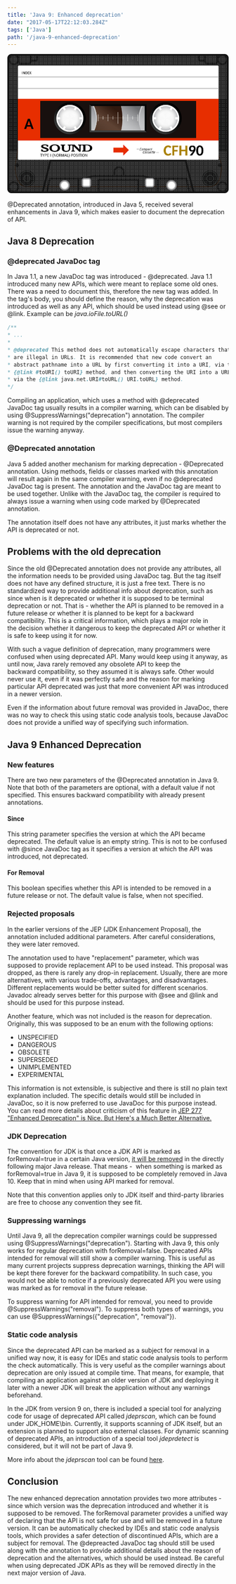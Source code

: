 ```yaml
---
title: 'Java 9: Enhanced deprecation'
date: "2017-05-17T22:12:03.284Z"
tags: ['Java']
path: '/java-9-enhanced-deprecation'
---
```


![Deprecated](./deprecated.jpg)
 
 @Deprecated annotation, introduced in Java 5, received several enhancements in Java 9, which makes easier to document the deprecation of API.

Java 8 Deprecation
------------------

### @deprecated JavaDoc tag

In Java 1.1, a new JavaDoc tag was introduced - @deprecated. Java 1.1 introduced many new APIs, which were meant to replace some old ones. There was a need to document this, therefore the new tag was added. In the tag\'s body, you should define the reason, why the deprecation was introduced as well as any API, which should be used instead using @see or @link. Example can be _java.ioFile.toURL()_

```java
/**
* ...
*
* @deprecated This method does not automatically escape characters that
* are illegal in URLs. It is recommended that new code convert an
* abstract pathname into a URL by first converting it into a URI, via the
* {@link #toURI() toURI} method, and then converting the URI into a URL
* via the {@link java.net.URI#toURL() URI.toURL} method.
*/
```

Compiling an application, which uses a method with @deprecated JavaDoc tag usually results in a compiler warning, which can be disabled by using @SuppressWarnings(\"deprecation\") annotation. The compiler warning is not required by the compiler specifications, but most compilers issue the warning anyway.

### @Deprecated annotation

Java 5 added another mechanism for marking deprecation - @Deprecated annotation. Using methods, fields or classes marked with this annotation will result again in the same compiler warning, even if no @deprecated JavaDoc tag is present. The annotation and the JavaDoc tag are meant to be used together. Unlike with the JavaDoc tag, the compiler is required to always issue a warning when using code marked by @Deprecated annotation.

The annotation itself does not have any attributes, it just marks whether the API is deprecated or not.

Problems with the old deprecation
---------------------------------

Since the old @Deprecated annotation does not provide any attributes, all the information needs to be provided using JavaDoc tag. But the tag itself does not have any defined structure, it is just a free text. There is no standardized way to provide additional info about deprecation, such as since when is it deprecated or whether it is supposed to be terminal deprecation or not. That is - whether the API is planned to be removed in a future release or whether it is planned to be kept for a backward compatibility. This is a critical information, which plays a major role in the decision whether it dangerous to keep the deprecated API or whether it is safe to keep using it for now.

With such a vague definition of deprecation, many programmers were confused when using deprecated API. Many would keep using it anyway, as until now, Java rarely removed any obsolete API to keep the backward compatibility, so they assumed it is always safe. Other would never use it, even if it was perfectly safe and the reason for marking particular API deprecated was just that more convenient API was introduced in a newer version.

Even if the information about future removal was provided in JavaDoc, there was no way to check this using static code analysis tools, because JavaDoc does not provide a unified way of specifying such information.

Java 9 Enhanced Deprecation
---------------------------

### New features

There are two new parameters of the @Deprecated annotation in Java 9. Note that both of the parameters are optional, with a default value if not specified. This ensures backward compatibility with already present annotations.

#### Since

This string parameter specifies the version at which the API became deprecated. The default value is an empty string. This is not to be confused with @since JavaDoc tag as it specifies a version at which the API was introduced, not deprecated.

#### For Removal

This boolean specifies whether this API is intended to be removed in a future release or not. The default value is false, when not specified.

### Rejected proposals

In the earlier versions of the JEP (JDK Enhancement Proposal), the annotation included additional parameters. After careful considerations, they were later removed.

The annotation used to have \"replacement\" parameter, which was supposed to provide replacement API to be used instead. This proposal was dropped, as there is rarely any drop-in replacement. Usually, there are more alternatives, with various trade-offs, advantages, and disadvantages. Different replacements would be better suited for different scenarios. Javadoc already serves better for this purpose with @see and @link and should be used for this purpose instead.

Another feature, which was not included is the reason for deprecation. Originally, this was supposed to be an enum with the following options:

-   UNSPECIFIED
-   DANGEROUS
-   OBSOLETE
-   SUPERSEDED
-   UNIMPLEMENTED
-   EXPERIMENTAL

This information is not extensible, is subjective and there is still no plain text explanation included. The specific details would still be included in JavaDoc, so it is now preferred to use JavaDoc for this purpose instead. You can read more details about criticism of this feature in [JEP 277 "Enhanced Deprecation" is Nice. But Here's a Much Better Alternative.](https://blog.jooq.org/2015/12/22/jep-277-enhanced-deprecation-is-nice-but-heres-a-much-better-alternative/)

### JDK Deprecation

The convention for JDK is that once a JDK API is marked as forRemoval=true in a certain Java version, [it will be removed](https://www.youtube.com/watch?v=T_O9merCgKw&feature=youtu.be&list=PLPIzp-E1msrYicmovyeuOABO4HxVPlhEA#t=17m05s) in the directly following major Java release. That means -  when something is marked as forRemoval=true in Java 9, it is supposed to be completely removed in Java 10. Keep that in mind when using API marked for removal.

Note that this convention applies only to JDK itself and third-party libraries are free to choose any convention they see fit.

### Suppressing warnings

Until Java 9, all the deprecation compiler warnings could be suppressed using @SuppressWarnings(\"deprecation\"). Starting with Java 9, this only works for regular deprecation with forRemoval=false. Deprecated APIs intended for removal will still show a compiler warning. This is useful as many current projects suppress deprecation warnings, thinking the API will be kept there forever for the backward compatibility. In such case, you would not be able to notice if a previously deprecated API you were using was marked as for removal in the future release.

To suppress warning for API intended for removal, you need to provide @SuppressWarnings(\"removal\"). To suppress both types of warnings, you can use @SuppressWarnings({\"deprecation\", \"removal\"}).

### Static code analysis

Since the deprecated API can be marked as a subject for removal in a unified way now, it is easy for IDEs and static code analysis tools to perform the check automatically. This is very useful as the compiler warnings about deprecation are only issued at compile time. That means, for example, that compiling an application against an older version of JDK and deploying it later with a newer JDK will break the application without any warnings beforehand.

In the JDK from version 9 on, there is included a special tool for analyzing code for usage of deprecated API called _jdeprscan_, which can be found under JDK\_HOME\\bin. Currently, it supports scanning of JDK itself, but an extension is planned to support also external classes. For dynamic scanning of deprecated APIs, an introduction of a special tool _jdeprdetect_ is considered, but it will not be part of Java 9.

More info about the _jdeprscan_ tool can be found [here](https://docs.oracle.com/javase/9/tools/jdeprscan.htm#JSWOR-GUID-2B7588B0-92DB-4A88-88D4-24D183660A62).

Conclusion
----------

The new enhanced deprecation annotation provides two more attributes - since which version was the deprecation introduced and whether it is supposed to be removed. The forRemoval parameter provides a unified way of declaring that the API is not safe for use and will be removed in a future version. It can be automatically checked by IDEs and static code analysis tools, which provides a safer detection of discontinued APIs, which are a subject for removal. The @depreacted JavaDoc tag should still be used along with the annotation to provide additional details about the reason of deprecation and the alternatives, which should be used instead. Be careful when using deprecated JDK APIs as they will be removed directly in the next major version of Java.
